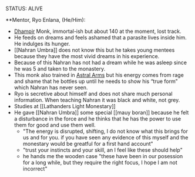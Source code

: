 STATUS: ALIVE

**Mentor, Ryo Enlana, (He/Him):

-   [Dhampir](http://dnd5e.wikidot.com/dhampir) Monk, immortal-ish but about 140 at the moment, lost track. 
-   He feeds on dreams and feels ashamed that a parasite lives inside him. He indulges its hunger.
-   [[Nahran Umbra]] does not know this but he takes young mentees because they have the most vivid dreams in his experience. 
-   Because of this Nahran has not had a dream while he was asleep since he was 5 and taken to the monastery. 
-   This monk also trained in [Astral Arms](http://dnd5e.wikidot.com/monk:astral-self) but his energy comes from rage and shame that he bottles up until he needs to show his “true form” which Nahran has never seen.
-   Ryo is secretive about himself and does not share much personal information. When teaching Nahran it was black and white, not grey.
- Studies at [[Lathanders Light Monestary]]
- He gave [[Nahran Umbra]] some special [[mauy boran]] because he felt a disturbance in the force and he thinks that he has the power to use them for good and use them well. 
	- "The energy is disrupted, shifting, I do not know what this brings for us and for you. if you have seen any evidence of this myself and the monestary would be greatful for a first hand account"
	- "trust your instincts and your skill, an I feel like these should help"
	- he hands me the wooden case "these have been in our posession for a long while, but they require the right focus, I hope I am not incorrect"
